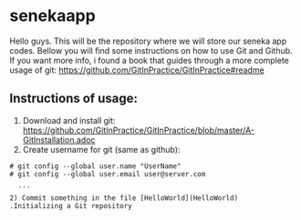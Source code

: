 # senekaapp
Hello guys. This will be the repository where we will store our seneka app codes. Bellow you will find some instructions on how to use Git and Github. If you want more info, i found a book that guides through a more complete usage of git: https://github.com/GitInPractice/GitInPractice#readme

## Instructions of usage:

1) Download and install git: https://github.com/GitInPractice/GitInPractice/blob/master/A-GitInstallation.adoc
2) Create username for git (same as github)<Running this code>:
```
# git config --global user.name "UserName"
# git config --global user.email user@server.com
  
  ´´´
2) Commit something in the file [HelloWorld](HelloWorld)
.Initializing a Git repository
